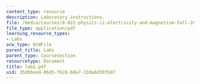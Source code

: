 ```yaml
---
content_type: resource
description: Laboratory instructions.
file: /media/courses/8-022-physics-ii-electricity-and-magnetism-fall-2004/35dbbeed06d5f628b8e7310a6d38fb87_lab2.pdf
file_type: application/pdf
learning_resource_types:
- Labs
ocw_type: OCWFile
parent_title: Labs
parent_type: CourseSection
resourcetype: Document
title: lab2.pdf
uid: 35dbbeed-06d5-f628-b8e7-310a6d38fb87
---
```

